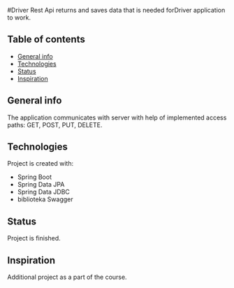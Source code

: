 #Driver
Rest Api returns and saves data that is needed forDriver application to work.

## Table of contents
* [General info](#general-info)
* [Technologies](#technologies)
* [Status](#status)
* [Inspiration](#inspiration)

## General info
 The application communicates with server with help of implemented access paths: GET, POST, PUT, DELETE.

## Technologies
Project is created with: 
* Spring Boot
* Spring Data JPA
* Spring Data JDBC
* biblioteka Swagger

## Status
Project is finished.

## Inspiration
Additional project as a part of the course.
